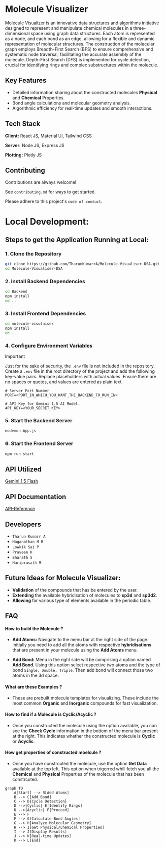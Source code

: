 
# Molecule Visualizer


Molecule Visualizer is an innovative data structures and algorithms initiative designed to represent and manipulate chemical molecules in a three-dimensional space using graph data structures.
Each atom is represented as a node, and each bond as an edge, allowing for a flexible and dynamic representation of molecular structures.
The construction of the molecular graph employs Breadth-First Search (BFS) to ensure comprehensive and systematic node traversal, facilitating the accurate assembly of the molecule. Depth-First Search (DFS) is implemented for cycle detection, crucial for identifying rings and complex substructures within the molecule.

## Key Features

* Detailed information sharing about the constructed molecules **Physical** and **Chemical** Properties.
* Bond angle calculations and molecular geometry analysis.
* Algorithmic efficiency for real-time updates and smooth interactions.



## Tech Stack

**Client:** React JS, Material UI, Tailwind CSS

**Server:** Node JS, Express JS

**Plotting:** Plotly JS


## Contributing

Contributions are always welcome!

See `contributing.md` for ways to get started.

Please adhere to this project's `code of conduct`.

# Local Development:

## Steps to get the Application Running at Local:

### 1. Clone the Repository

```bash
git clone https://github.com/TharunKumarrA/Molecule-Visualiser-DSA.git
cd Molecule-Visualiser-DSA
```

### 2. Install Backend Dependencies

```bash
cd Backend
npm install
cd ..
```

### 3. Install Frontend Dependencies

```bash
cd molecule-visulaiser
npm install
cd ..
```

### 4. Configure Environment Variables

> [!Important]
> Just for the sake of security, the `.env` file is not included in the repository.
Create a `.env` file in the root directory of the project and add the following key-value pairs. Replace placeholders with actual values. Ensure there are no spaces or quotes, and values are entered as plain text.

```env
# Server Port Number
PORT=<PORT_IN_WHICH_YOU_WANT_THE_BACKEND_TO_RUN_IN>

# API Key for Gemini 1.5 AI Model.
API_KEY=<YOUR_SECRET_KEY>
```


### 5. Start the Backend Server

```bash
nodemon App.js
```

### 6. Start the Frontend Server

```bash
npm run start
```
## API Utilized

[Gemini 1.5 Flash](https://ai.google.dev/gemini-api/docs/models/gemini#gemini-1.5-flash)


## API Documentation

[API-Reference](/Backend/README.md)


## Developers

- `Tharun Kumarr A`
- `Naganathan M R`
- `Lowkik Sai P`
- `Praveen K`
- `Bharath S`
- `Hariprasath M`

## Future Ideas for **Molecule Visualizer**:

* **Validation** of the compounds that has be entered by the user.
* **Extending** the available hybridisation of molecules to **sp3d** and **sp3d2**.
* **Allowing** for various type of elements available in the periodic table. 

## FAQ

#### How to build the Molecule ?

* **Add Atoms:** Navigate to the menu bar at the right side of the page. Initially you need to add all the atoms with respective **hybridisations** that are present in your molecule using the **Add Atoms** menu.

* **Add Bond:** Menu in the right side will be comprising a option named **Add Bond**. Using this option select respective two atoms and the type of bond `Single, Double, Triple`. Then add bond will connect those two atoms in the 3d space.

#### What are these Examples ?

* These are prebuilt molecule templates for visualizing. These include the most common **Organic** and **Inorganic** compounds for fast visualization.


#### How to find if a Molecule is Cyclic/Acyclic ?

* Once you constructed the molecule using the option available, you can see the **Check Cycle** information in the bottom of the menu bar present at the right. This indicates whether the constructed molecule is **Cyclic** or **Acyclic**.

#### How get properties of constructed moelcule ?

* Once you have constrcuted the molecule, use the option **Get Data** available at the top left. This option when trigerred whill fetch you all the **Chemical** and **Physical** Properties of the molecule that has been constrcuted.

```mermaid
graph TD
    A[Start] --> B[Add Atoms]
    B --> C[Add Bond]
    C --> D{Cycle Detection}
    D -->|Cyclic| E[Identify Rings]
    D -->|Acyclic| F[Proceed]
    E --> F
    F --> G[Calculate Bond Angles]
    G --> H[Analyze Molecular Geometry]
    H --> I[Get Physical/Chemical Properties]
    I --> J[Display Results]
    J --> K[Real-time Updates]
    K --> L[End]

```
